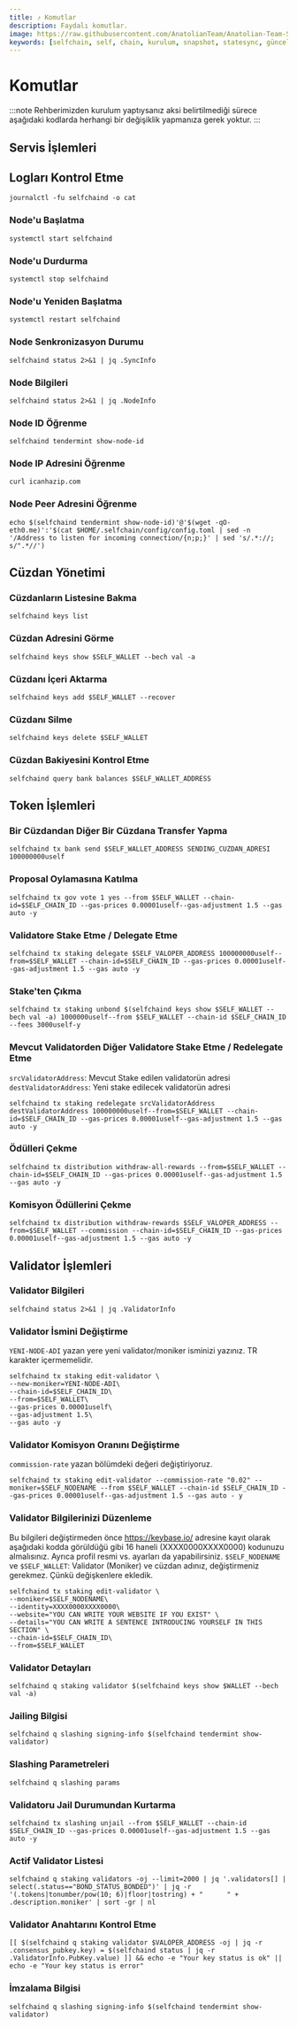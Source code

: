 ```yaml
---
title: ⤴️ Komutlar
description: Faydalı komutlar.
image: https://raw.githubusercontent.com/AnatolianTeam/Anatolian-Team-Services/main/i18n/tr/docusaurus-plugin-content-docs/current/Testnet/Cosmos-Ecosystem/selfchain/img/SelfChain-Service-Cover.jpg
keywords: [selfchain, self, chain, kurulum, snapshot, statesync, güncelleme]
---
```


# Komutlar
:::note
Rehberimizden kurulum yaptıysanız aksi belirtilmediği sürece aşağıdaki kodlarda herhangi bir değişiklik yapmanıza gerek yoktur.
:::

## Servis İşlemleri 

## Logları Kontrol Etme 
```
journalctl -fu selfchaind -o cat
```

### Node'u Başlatma
```
systemctl start selfchaind
```

### Node'u Durdurma
```
systemctl stop selfchaind
```

### Node'u Yeniden Başlatma
```
systemctl restart selfchaind
```

### Node Senkronizasyon Durumu
```
selfchaind status 2>&1 | jq .SyncInfo
```

### Node Bilgileri
```
selfchaind status 2>&1 | jq .NodeInfo
```

### Node ID Öğrenme
```
selfchaind tendermint show-node-id
```

### Node IP Adresini Öğrenme
```
curl icanhazip.com
```

### Node Peer Adresini Öğrenme
```
echo $(selfchaind tendermint show-node-id)'@'$(wget -qO- eth0.me)':'$(cat $HOME/.selfchain/config/config.toml | sed -n '/Address to listen for incoming connection/{n;p;}' | sed 's/.*://; s/".*//')
```

## Cüzdan Yönetimi

### Cüzdanların Listesine Bakma
```
selfchaind keys list
```

### Cüzdan Adresini Görme
```
selfchaind keys show $SELF_WALLET --bech val -a
```

### Cüzdanı İçeri Aktarma
```
selfchaind keys add $SELF_WALLET --recover
```

### Cüzdanı Silme
```
selfchaind keys delete $SELF_WALLET
```

### Cüzdan Bakiyesini Kontrol Etme
```
selfchaind query bank balances $SELF_WALLET_ADDRESS
```

## Token İşlemleri

### Bir Cüzdandan Diğer Bir Cüzdana Transfer Yapma
```
selfchaind tx bank send $SELF_WALLET_ADDRESS SENDING_CUZDAN_ADRESI 100000000uself
```

### Proposal Oylamasına Katılma
```
selfchaind tx gov vote 1 yes --from $SELF_WALLET --chain-id=$SELF_CHAIN_ID --gas-prices 0.00001uself--gas-adjustment 1.5 --gas auto -y
```

### Validatore Stake Etme / Delegate Etme
```
selfchaind tx staking delegate $SELF_VALOPER_ADDRESS 100000000uself--from=$SELF_WALLET --chain-id=$SELF_CHAIN_ID --gas-prices 0.00001uself--gas-adjustment 1.5 --gas auto -y
```

### Stake'ten Çıkma
```
selfchaind tx staking unbond $(selfchaind keys show $SELF_WALLET --bech val -a) 1000000uself--from $SELF_WALLET --chain-id $SELF_CHAIN_ID --fees 3000uself-y
```

### Mevcut Validatorden Diğer Validatore Stake Etme / Redelegate Etme
`srcValidatorAddress`: Mevcut Stake edilen validatorün adresi
`destValidatorAddress`: Yeni stake edilecek validatorün adresi
```
selfchaind tx staking redelegate srcValidatorAddress destValidatorAddress 100000000uself--from=$SELF_WALLET --chain-id=$SELF_CHAIN_ID --gas-prices 0.00001uself--gas-adjustment 1.5 --gas auto -y
```

### Ödülleri Çekme
```
selfchaind tx distribution withdraw-all-rewards --from=$SELF_WALLET --chain-id=$SELF_CHAIN_ID --gas-prices 0.00001uself--gas-adjustment 1.5 --gas auto -y
```

### Komisyon Ödüllerini Çekme
```
selfchaind tx distribution withdraw-rewards $SELF_VALOPER_ADDRESS --from=$SELF_WALLET --commission --chain-id=$SELF_CHAIN_ID --gas-prices 0.00001uself--gas-adjustment 1.5 --gas auto -y
```

## Validator İşlemleri

### Validator Bilgileri
```
selfchaind status 2>&1 | jq .ValidatorInfo
```

### Validator İsmini Değiştirme
`YENI-NODE-ADI` yazan yere yeni validator/moniker isminizi yazınız. TR karakter içermemelidir.
```
selfchaind tx staking edit-validator \
--new-moniker=YENI-NODE-ADI\
--chain-id=$SELF_CHAIN_ID\
--from=$SELF_WALLET\
--gas-prices 0.00001uself\
--gas-adjustment 1.5\
--gas auto -y
```

### Validator Komisyon Oranını Değiştirme
`commission-rate` yazan bölümdeki değeri değiştiriyoruz.
```
selfchaind tx staking edit-validator --commission-rate "0.02" --moniker=$SELF_NODENAME --from $SELF_WALLET --chain-id $SELF_CHAIN_ID --gas-prices 0.00001uself--gas-adjustment 1.5 --gas auto - y
```

### Validator Bilgilerinizi Düzenleme
Bu bilgileri değiştirmeden önce https://keybase.io/ adresine kayıt olarak aşağıdaki kodda görüldüğü gibi 16 haneli (XXXX0000XXXX0000) kodunuzu almalısınız. Ayrıca profil resmi vs. ayarları da yapabilirsiniz. 
`$SELF_NODENAME` ve `$SELF_WALLET`: Validator (Moniker) ve cüzdan adınız, değiştirmeniz gerekmez. Çünkü değişkenlere ekledik.
```
selfchaind tx staking edit-validator \
--moniker=$SELF_NODENAME\
--identity=XXXX0000XXXX0000\
--website="YOU CAN WRITE YOUR WEBSITE IF YOU EXIST" \
--details="YOU CAN WRITE A SENTENCE INTRODUCING YOURSELF IN THIS SECTION" \
--chain-id=$SELF_CHAIN_ID\
--from=$SELF_WALLET
```

### Validator Detayları
```
selfchaind q staking validator $(selfchaind keys show $WALLET --bech val -a)
```

### Jailing Bilgisi
```
selfchaind q slashing signing-info $(selfchaind tendermint show-validator)
```

### Slashing Parametreleri
```
selfchaind q slashing params
```

### Validatoru Jail Durumundan Kurtarma 
```
selfchaind tx slashing unjail --from $SELF_WALLET --chain-id $SELF_CHAIN_ID --gas-prices 0.00001uself--gas-adjustment 1.5 --gas auto -y
```

### Actif Validator Listesi
```
selfchaind q staking validators -oj --limit=2000 | jq '.validators[] | select(.status=="BOND_STATUS_BONDED")' | jq -r '(.tokens|tonumber/pow(10; 6)|floor|tostring) + " 	 " + .description.moniker' | sort -gr | nl
```

### Validator Anahtarını Kontrol Etme
```
[[ $(selfchaind q staking validator $VALOPER_ADDRESS -oj | jq -r .consensus_pubkey.key) = $(selfchaind status | jq -r .ValidatorInfo.PubKey.value) ]] && echo -e "Your key status is ok" || echo -e "Your key status is error"
```

### İmzalama Bilgisi
```
selfchaind q slashing signing-info $(selfchaind tendermint show-validator)
```
